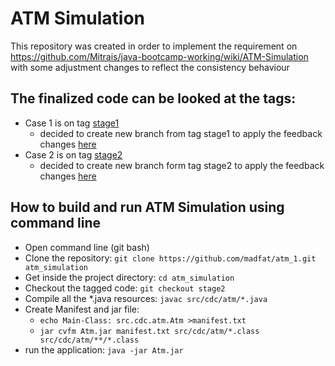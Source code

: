# ATM Simulation
This repository was created in order to implement the requirement on https://github.com/Mitrais/java-bootcamp-working/wiki/ATM-Simulation with some adjustment changes to reflect the consistency behaviour
## The finalized code can be looked at the tags:
- Case 1 is on tag [stage1](https://github.com/madfat/atm_1/tree/stage1)
  - decided to create new branch from tag stage1 to apply the feedback changes [here](https://github.com/madfat/atm_1/tree/stage1_after_review)
- Case 2 is on tag [stage2](https://github.com/madfat/atm_1/tree/stage2)
  - decided to create new branch form tag stage2 to apply the feedback changes [here](https://github.com/madfat/atm_1/tree/stage2_after_review)
## How to build and run ATM Simulation using command line
- Open command line (git bash)
- Clone the repository: ```git clone https://github.com/madfat/atm_1.git atm_simulation```
- Get inside the project directory: ```cd atm_simulation```
- Checkout the tagged code: ```git checkout stage2```
- Compile all the *.java resources: ```javac src/cdc/atm/*.java```
- Create Manifest and jar file: 
  - ```echo Main-Class: src.cdc.atm.Atm >manifest.txt```
  - ```jar cvfm Atm.jar manifest.txt src/cdc/atm/*.class src/cdc/atm/**/*.class```
- run the application: ```java -jar Atm.jar```